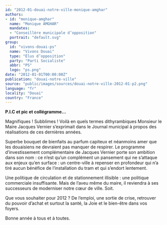 ```yaml
---
id: "2012-01-douai-notre-ville-monique-amghar"
authors:
- id: "monique-amghar"
  name: "Monique AMGHAR"
  mandates: 
  - "Conseillère municipale d’opposition"
  portrait: "default.svg"
group:
  id: "vivons-douai-ps"
  name: "Vivons Douai"
  type: "Élus d’opposition"
  party: "Parti Socialiste"
  abbr: "PS"
  logo: "ps.png"
date: "2012-01-01T00:00:00Z"
publication: "douai-notre-ville"
source: "public/images/sources/douai-notre-ville-2012-01-p2.png"
language: "fr"
locality: "Douai"
country: "France"
---
```


**P.I.C et pic et collégramme...**

Magnifiques ! Subblimes ! Voilà en quels termes dithyrambiques Monsieur le Maire Jacques Vernier s’exprimait dans le Journal municipal à propos des réalisations de ces dernières années.

Superbe bouquet de bienfaits au parfum capiteux et néanmoins amer que les douaisiens ne devraient pas manquer de respirer.
Le programme d’investissement complémentaire de Jacques Vernier porte son ambition dans son nom : ce n’est qu’un complément un pansement qui ne s’attaque aux enjeux qu’en surface : un centre-ville à repenser en profondeur qui n’a tiré aucun bénéfice de l’installation du tram et qui s’endort lentement.

Une politique de circulation et de stationnement illisible : une politique commerciale insuffisante.
Mais de l’aveu même du maire, il reviendra à ses successeurs de moderniser notre cœur de ville.
Soit.

Que vous souhaiter pour 2012 ? De l’emploi, une sortie de crise, retrouver du pouvoir d’achat et surtout la santé, la Joie et le bien-être dans vos foyers.

Bonne année à tous et à toutes.

